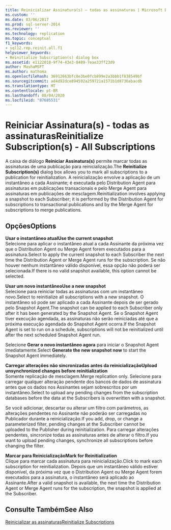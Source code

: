 ```yaml
---
title: Reinicializar Assinatura(s) – todas as assinaturas | Microsoft Docs
ms.custom: ''
ms.date: 03/06/2017
ms.prod: sql-server-2014
ms.reviewer: ''
ms.technology: replication
ms.topic: conceptual
f1_keywords:
- sql12.rep.reinit.all.f1
helpviewer_keywords:
- Reinitialize Subscription(s) dialog box
ms.assetid: e1122018-9f74-43e3-8489-7eae33ff23d9
author: MashaMSFT
ms.author: mathoma
ms.openlocfilehash: 36912663bfc8e3be0fcb899e2a3bbb1f838549bf
ms.sourcegitcommit: ad4d92dce894592a259721a1571b1d8736abacdb
ms.translationtype: MT
ms.contentlocale: pt-BR
ms.lasthandoff: 08/04/2020
ms.locfileid: "87685531"
---
```

# <a name="reinitialize-subscriptions---all-subscriptions"></a><span data-ttu-id="e9424-102">Reiniciar Assinatura(s) - todas as assinaturas</span><span class="sxs-lookup"><span data-stu-id="e9424-102">Reinitialize Subscription(s) - All Subscriptions</span></span>
  <span data-ttu-id="e9424-103">A caixa de diálogo **Reiniciar Assinatura(s)** permite marcar todas as assinaturas de uma publicação para reinicialização.</span><span class="sxs-lookup"><span data-stu-id="e9424-103">The **Reinitialize Subscription(s)** dialog box allows you to mark all subscriptions to a publication for reinitialization.</span></span> <span data-ttu-id="e9424-104">A reinicialização envolve a aplicação de um instantâneo a cada Assinante; é executada pelo Distribution Agent para assinaturas em publicações transacionais e pelo Merge Agent para assinaturas em publicações de mesclagem.</span><span class="sxs-lookup"><span data-stu-id="e9424-104">Reinitialization involves applying a snapshot to each Subscriber; it is performed by the Distribution Agent for subscriptions to transactional publications and by the Merge Agent for subscriptions to merge publications.</span></span>  
  
## <a name="options"></a><span data-ttu-id="e9424-105">Opções</span><span class="sxs-lookup"><span data-stu-id="e9424-105">Options</span></span>  
 <span data-ttu-id="e9424-106">**Usar o instantâneo atual**</span><span class="sxs-lookup"><span data-stu-id="e9424-106">**Use the current snapshot**</span></span>  
 <span data-ttu-id="e9424-107">Selecione para aplicar o instantâneo atual a cada Assinante da próxima vez que o Distribution Agent ou Merge Agent forem executados para a assinatura.</span><span class="sxs-lookup"><span data-stu-id="e9424-107">Select to apply the current snapshot to each Subscriber the next time the Distribution Agent or Merge Agent runs for the subscription.</span></span> <span data-ttu-id="e9424-108">Se não houver nenhum instantâneo válido disponível, essa opção não poderá ser selecionada.</span><span class="sxs-lookup"><span data-stu-id="e9424-108">If there is no valid snapshot available, this option cannot be selected.</span></span>  
  
 <span data-ttu-id="e9424-109">**Usar um novo instantâneo**</span><span class="sxs-lookup"><span data-stu-id="e9424-109">**Use a new snapshot**</span></span>  
 <span data-ttu-id="e9424-110">Selecione para reiniciar todas as assinaturas com um instantâneo novo.</span><span class="sxs-lookup"><span data-stu-id="e9424-110">Select to reinitialize all subscriptions with a new snapshot.</span></span> <span data-ttu-id="e9424-111">O instantâneo só pode ser aplicado a cada Assinante depois de ser gerado pelo Snapshot Agent.</span><span class="sxs-lookup"><span data-stu-id="e9424-111">The snapshot can be applied to each Subscriber only after it has been generated by the Snapshot Agent.</span></span> <span data-ttu-id="e9424-112">Se o Snapshot Agent tiver execução agendada, as assinaturas não serão reiniciadas até que a próxima execução agendada do Snapshot Agent ocorra.</span><span class="sxs-lookup"><span data-stu-id="e9424-112">If the Snapshot Agent is set to run on a schedule, subscriptions will not be reinitialized until after the next scheduled Snapshot Agent run.</span></span>  
  
 <span data-ttu-id="e9424-113">Selecione **Gerar o novo instantâneo agora** para iniciar o Snapshot Agent imediatamente.</span><span class="sxs-lookup"><span data-stu-id="e9424-113">Select **Generate the new snapshot now** to start the Snapshot Agent immediately.</span></span>  
  
 <span data-ttu-id="e9424-114">**Carregar alterações não sincronizadas antes da reinicialização**</span><span class="sxs-lookup"><span data-stu-id="e9424-114">**Upload unsynchronized changes before reinitialization**</span></span>  
 <span data-ttu-id="e9424-115">Somente replicação de mesclagem.</span><span class="sxs-lookup"><span data-stu-id="e9424-115">Merge replication only.</span></span> <span data-ttu-id="e9424-116">Selecione para carregar qualquer alteração pendente dos bancos de dados de assinatura antes que os dados nos Assinantes sejam sobrescritos por um instantâneo.</span><span class="sxs-lookup"><span data-stu-id="e9424-116">Select to upload any pending changes from the subscription databases before the data at the Subscribers is overwritten with a snapshot.</span></span>  
  
 <span data-ttu-id="e9424-117">Se você adicionar, descartar ou alterar um filtro com parâmetros, as alterações pendentes no Assinante não poderão ser carregadas no Publicador durante a reinicialização.</span><span class="sxs-lookup"><span data-stu-id="e9424-117">If you add, drop, or change a parameterized filter, pending changes at the Subscriber cannot be uploaded to the Publisher during reinitialization.</span></span> <span data-ttu-id="e9424-118">Para carregar alterações pendentes, sincronize todas as assinaturas antes de alterar o filtro.</span><span class="sxs-lookup"><span data-stu-id="e9424-118">If you want to upload pending changes, synchronize all subscriptions before changing the filter.</span></span>  
  
 <span data-ttu-id="e9424-119">**Marcar para Reinicialização**</span><span class="sxs-lookup"><span data-stu-id="e9424-119">**Mark for Reinitialization**</span></span>  
 <span data-ttu-id="e9424-120">Clique para marcar cada assinatura para reinicialização.</span><span class="sxs-lookup"><span data-stu-id="e9424-120">Click to mark each subscription for reinitialization.</span></span> <span data-ttu-id="e9424-121">Depois que um instantâneo válido estiver disponível, da próxima vez que o Distribution Agent ou Merge Agent forem executados para a assinatura, o instantâneo será aplicado ao Assinante.</span><span class="sxs-lookup"><span data-stu-id="e9424-121">After a valid snapshot is available, the next time the Distribution Agent or Merge Agent runs for the subscription, the snapshot is applied at the Subscriber.</span></span>  
  
## <a name="see-also"></a><span data-ttu-id="e9424-122">Consulte Também</span><span class="sxs-lookup"><span data-stu-id="e9424-122">See Also</span></span>  
 [<span data-ttu-id="e9424-123">Reinicializar as assinaturas</span><span class="sxs-lookup"><span data-stu-id="e9424-123">Reinitialize Subscriptions</span></span>](reinitialize-subscriptions.md)  
  
  
